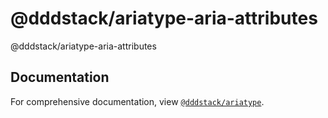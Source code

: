 # @dddstack/ariatype-aria-attributes

@dddstack/ariatype-aria-attributes

## Documentation

For comprehensive documentation, view [`@dddstack/ariatype`](https://github.com/dddstack/ariatype).
